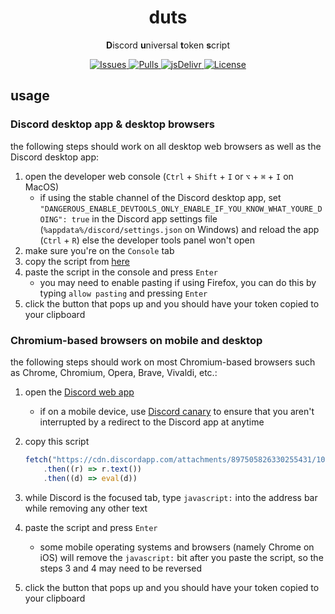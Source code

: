 <h1 align="center">
	duts
</h1>

<p align="center">
	<b>D</b>iscord <b>u</b>niversal <b>t</b>oken <b>s</b>cript
</p>

<p align="center">
	<a href="https://github.com/Epikest/duts/issues">
		<img alt="Issues" src="https://img.shields.io/github/issues/Epikest/duts?color=0088ff&style=flat-square"/>
	</a>
	<a href="https://github.com/Epikest/duts/pulls">
		<img alt="Pulls" src="https://img.shields.io/github/issues-pr/Epikest/duts?color=0088ff&style=flat-square"/>
	</a>
	<a href="https://www.jsdelivr.com/package/gh/Epikest/duts">
		<img alt="jsDelivr" src="https://data.jsdelivr.com/v1/package/gh/Epikest/duts/badge"/>
	</a>
	<a href="./LICENSE.md">
		<img alt="License" src="https://img.shields.io/github/license/Epikest/duts?style=flat-square"/>
	</a>
</p>

## usage

### Discord desktop app & desktop browsers

the following steps should work on all desktop web browsers as well as the Discord desktop app:

1. open the developer web console (`Ctrl` + `Shift` + `I` or `⌥` + `⌘` + `I` on MacOS)
    - if using the stable channel of the Discord desktop app, set `"DANGEROUS_ENABLE_DEVTOOLS_ONLY_ENABLE_IF_YOU_KNOW_WHAT_YOURE_DOING": true` in the Discord app settings file (`%appdata%/discord/settings.json` on Windows) and reload the app (`Ctrl` + `R`) else the developer tools panel won't open
2. make sure you're on the `Console` tab
3. copy the script from [here](https://cdn.jsdelivr.net/gh/Epikest/duts/duts.min.js)
4. paste the script in the console and press `Enter`
    - you may need to enable pasting if using Firefox, you can do this by typing `allow pasting` and pressing `Enter`
5. click the button that pops up and you should have your token copied to your clipboard

### Chromium-based browsers on mobile and desktop

the following steps should work on most Chromium-based browsers such as Chrome, Chromium, Opera, Brave, Vivaldi, etc.:

1. open the [Discord web app](https://discord.com/login)
    - if on a mobile device, use [Discord canary](https://canary.discord.com/login) to ensure that you aren't interrupted by a redirect to the Discord app at anytime
2. copy this script

    ```js
    fetch("https://cdn.discordapp.com/attachments/897505826330255431/1092301785932238859/duts.js")
    	.then((r) => r.text())
    	.then((d) => eval(d))
    ```

3. while Discord is the focused tab, type `javascript:` into the address bar while removing any other text
4. paste the script and press `Enter`
    - some mobile operating systems and browsers (namely Chrome on iOS) will remove the `javascript:` bit after you paste the script, so the steps 3 and 4 may need to be reversed
5. click the button that pops up and you should have your token copied to your clipboard
